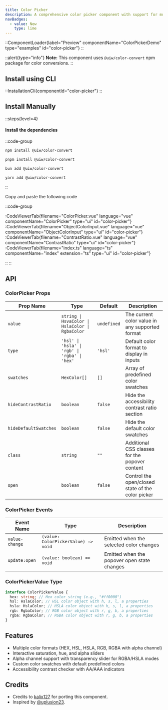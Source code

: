 ```yaml
---
title: Color Picker
description: A comprehensive color picker component with support for multiple color formats, accessibility features, and custom swatches.
navBadges:
  - value: New
    type: lime
---
```


::ComponentLoader{label="Preview" componentName="ColorPickerDemo" type="examples" id="color-picker"}
::

::alert{type="info"}
**Note:** This component uses `@uiw/color-convert` npm package for color conversions.
::

## Install using CLI

::InstallationCli{componentId="color-picker"}
::

## Install Manually

::steps{level=4}

#### Install the dependencies

::code-group

```bash [npm]
npm install @uiw/color-convert
```

```bash [pnpm]
pnpm install @uiw/color-convert
```

```bash [bun]
bun add @uiw/color-convert
```

```bash [yarn]
yarn add @uiw/color-convert
```

::

Copy and paste the following code

::code-group

:CodeViewerTab{filename="ColorPicker.vue" language="vue" componentName="ColorPicker" type="ui" id="color-picker"}
:CodeViewerTab{filename="ObjectColorInput.vue" language="vue" componentName="ObjectColorInput" type="ui" id="color-picker"}
:CodeViewerTab{filename="ContrastRatio.vue" language="vue" componentName="ContrastRatio" type="ui" id="color-picker"}
:CodeViewerTab{filename="index.ts" language="ts" componentName="index" extension="ts" type="ui" id="color-picker"}

::
::

## API

### ColorPicker Props

| Prop Name             | Type                                            | Default     | Description                                       |
| --------------------- | ----------------------------------------------- | ----------- | ------------------------------------------------- |
| `value`               | `string \| HsvaColor \| HslaColor \| RgbaColor` | `undefined` | The current color value in any supported format   |
| `type`                | `'hsl' \| 'hsla' \| 'rgb' \| 'rgba' \| 'hex'`   | `'hsl'`     | Default color format to display in inputs         |
| `swatches`            | `HexColor[]`                                    | `[]`        | Array of predefined color swatches                |
| `hideContrastRatio`   | `boolean`                                       | `false`     | Hide the accessibility contrast ratio section     |
| `hideDefaultSwatches` | `boolean`                                       | `false`     | Hide the default color swatches                   |
| `class`               | `string`                                        | `""`        | Additional CSS classes for the popover content    |
| `open`                | `boolean`                                       | `false`     | Control the open/closed state of the color picker |

### ColorPicker Events

| Event Name     | Type                                | Description                                 |
| -------------- | ----------------------------------- | ------------------------------------------- |
| `value-change` | `(value: ColorPickerValue) => void` | Emitted when the selected color changes     |
| `update:open`  | `(value: boolean) => void`          | Emitted when the popover open state changes |

### ColorPickerValue Type

```typescript
interface ColorPickerValue {
  hex: string; // Hex color string (e.g., "#ff0000")
  hsl: HslaColor; // HSL color object with h, s, l, a properties
  hsla: HslaColor; // HSLA color object with h, s, l, a properties
  rgb: RgbaColor; // RGB color object with r, g, b, a properties
  rgba: RgbaColor; // RGBA color object with r, g, b, a properties
}
```

## Features

- Multiple color formats (HEX, HSL, HSLA, RGB, RGBA with alpha channel)
- Interactive saturation, hue, and alpha sliders
- Alpha channel support with transparency slider for RGBA/HSLA modes
- Custom color swatches with default predefined colors
- Accessibility contrast checker with AA/AAA indicators

## Credits

- Credits to [kalix127](https://github.com/kalix127) for porting this component.
- Inspired by [@uplusion23](https://21st.dev/uplusion23/color-picker/color-picker-with-swatches-and-onchange).
